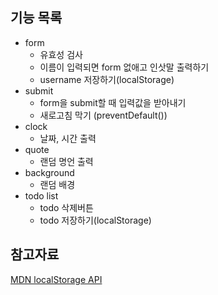 ## 기능 목록

- form
  - 유효성 검사
  - 이름이 입력되면 form 없애고 인삿말 출력하기
  - username 저장하기(localStorage)
- submit
  - form을 submit할 때 입력값을 받아내기
  - 새로고침 막기 (preventDefault())
- clock
  - 날짜, 시간 출력
- quote
  - 랜덤 명언 출력
- background
  - 랜덤 배경
- todo list
  - todo 삭제버튼
  - todo 저장하기(localStorage)

## 참고자료

[MDN localStorage API](https://developer.mozilla.org/ko/docs/Web/API/Window/localStorage)
